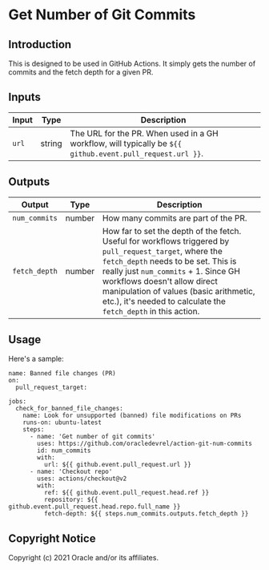 # Get Number of Git Commits

## Introduction
This is designed to be used in GitHub Actions.  It simply gets the number of commits and the fetch depth for a given PR.

## Inputs
| Input | Type | Description |
|-------|------|-------------|
| `url` | string | The URL for the PR.  When used in a GH workflow, will typically be `${{ github.event.pull_request.url }}`. |

## Outputs
| Output | Type | Description |
|-------|------|-------------|
| `num_commits` | number | How many commits are part of the PR. |
| `fetch_depth` | number | How far to set the depth of the fetch.  Useful for workflows triggered by `pull_request_target`, where the `fetch_depth` needs to be set.  This is really just `num_commits` + 1.  Since GH workflows doesn't allow direct manipulation of values (basic arithmetic, etc.), it's needed to calculate the `fetch_depth` in this action. |

## Usage
Here's a sample:

```
name: Banned file changes (PR)
on:
  pull_request_target:
  
jobs:
  check_for_banned_file_changes:
    name: Look for unsupported (banned) file modifications on PRs
    runs-on: ubuntu-latest
    steps:
      - name: 'Get number of git commits'
        uses: https://github.com/oracledevrel/action-git-num-commits
        id: num_commits
        with:
          url: ${{ github.event.pull_request.url }}
      - name: 'Checkout repo'
        uses: actions/checkout@v2
        with:
          ref: ${{ github.event.pull_request.head.ref }}
          repository: ${{ github.event.pull_request.head.repo.full_name }}
          fetch-depth: ${{ steps.num_commits.outputs.fetch_depth }}
```

## Copyright Notice
Copyright (c) 2021 Oracle and/or its affiliates.